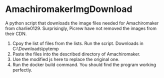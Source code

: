 # AmachiromakerImgDownload
A python script that downloads the image files needed for Amachiromaker from charlie0129.
Surprisingly, Picrew have not removed the images from their CDN.
1. Cpoy the list of files from the lists. Run the script. Downloads in C:\Downloads\pytemp
2. Paste the files into the described directory of Amachiromaker.
3. Use the modified js here to replace the original one.
4. Run the docker build command.
You should find the program working perfectly.
